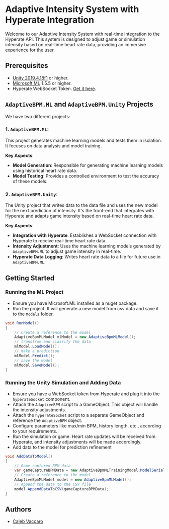 # Adaptive Intensity System with Hyperate Integration

Welcome to our Adaptive Intensity System with real-time integration to the Hyperate API. This system is designed to adjust game or simulation intensity based on real-time heart rate data, providing an immersive experience for the user.

## Prerequisites
- [Unity 2019.4.18f1](https://unity.com/releases/editor/archive) or higher.
- [Microsoft.ML](https://dotnet.microsoft.com/en-us/apps/machinelearning-ai/ml-dotnet) 1.5.5 or higher.
- Hyperate WebSocket Token. [Get it here](https://www.hyperate.io/api).

## `AdaptiveBPM.ML` and `AdaptiveBPM.Unity` Projects
We have two different projects:

### 1. `AdaptiveBPM.ML`:
This project generates machine learning models and tests them in isolation. It focuses on data analysis and model training.

**Key Aspects**:
- **Model Generation**: Responsible for generating machine learning models using historical heart rate data.
- **Model Testing**: Provides a controlled environment to test the accuracy of these models.

### 2. `AdaptiveBPM.Unity`:
The Unity project that writes data to the data file and uses the new model for the next prediction of intensity. It's the front-end that integrates with Hyperate and adapts game intensity based on real-time heart rate data.

**Key Aspects**:
- **Integration with Hyperate**: Establishes a WebSocket connection with Hyperate to receive real-time heart rate data.
- **Intensity Adjustment**: Uses the machine learning models generated by `AdaptiveBPM.ML` to adjust game intensity in real-time.
- **Hyperate Data Logging**: Writes heart rate data to a file for future use in `AdaptiveBPM.ML`.

## Getting Started

### Running the ML Project
- Ensure you have Microsoft.ML installed as a nuget package.
- Run the project. It will generate a new model from csv data and save it to the `Models` folder.
```csharp
void RunModel()
{
    // Create a reference to the model
    AdaptiveBpmMLModel mlModel = new AdaptiveBpmMLModel();
    // transfrom and classify the data
    mlModel.LoadModel();
    // make a prediction
    mlModel.Predict();
    // save the model
    mlModel.SaveModel();
}
```

### Running the Unity Simulation and Adding Data
- Ensure you have a WebSocket token from Hyperate and plug it into the `hyperateSocket` component.
- Attach the `AdaptiveBPM` script to a GameObject. This object will handle the intensity adjustments.
- Attach the `hyperateSocket` script to a separate GameObject and reference the `AdaptiveBPM` object.
- Configure parameters like max/min BPM, history length, etc., according to your requirements.
- Run the simulation or game. Heart rate updates will be received from Hyperate, and intensity adjustments will be made accordingly.
- Add data to the model for prediction refinement
```csharp
void AddDataToModel()
{
    // Game captured BPM data
    var gameCaptureBPMData = new AdaptiveBpmMLTrainingModel.ModelSerialized { Intensity = 1, BPM = 99, TargetBPM = 110, BPMDifference = 10, Label = 1 };
    // Create a reference to the model
    AdaptiveBpmMLModel model = new AdaptiveBpmMLModel();
    // Append the data to the CSV file
    model.AppendDataToCSV(gameCaptureBPMData);
}
```

## Authors
- [Caleb Vaccaro](https://www.github.com/calebvaccaro)